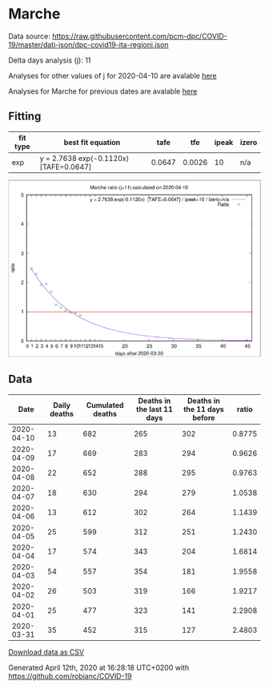# Marche

Data source: https://raw.githubusercontent.com/pcm-dpc/COVID-19/master/dati-json/dpc-covid19-ita-regioni.json

Delta days analysis (j): 11

Analyses for other values of j for 2020-04-10 are avalable [here](../README.md)

Analyses for Marche for previous dates are avalable [here](../../README.md)

## Fitting 
|fit type|best fit equation|tafe|tfe|ipeak|izero|
|-------|-----|--------|------|---|---|
|exp|y = 2.7638 exp(-0.1120x)  [TAFE=0.0647]|0.0647|0.0026|10|n/a|

![Plot](COVID-19_marche_j11_2020-04-10.png)

## Data
|Date|Daily deaths|Cumulated deaths|Deaths in the last 11 days|Deaths in the 11 days before|ratio|
|----|----------|-----------|-------|--------------------|-----|
|2020-04-10|13|682|265|302|0.8775|
|2020-04-09|17|669|283|294|0.9626|
|2020-04-08|22|652|288|295|0.9763|
|2020-04-07|18|630|294|279|1.0538|
|2020-04-06|13|612|302|264|1.1439|
|2020-04-05|25|599|312|251|1.2430|
|2020-04-04|17|574|343|204|1.6814|
|2020-04-03|54|557|354|181|1.9558|
|2020-04-02|26|503|319|166|1.9217|
|2020-04-01|25|477|323|141|2.2908|
|2020-03-31|35|452|315|127|2.4803|

[Download data as CSV](COVID-19_marche_j11_2020-04-10.csv)

Generated April 12th, 2020 at 16:28:18 UTC+0200 with https://github.com/robianc/COVID-19

